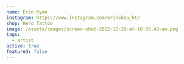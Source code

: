 ```yaml
---
name: Erin Ryan
instagram: https://www.instagram.com/erinshea_ht/
shop: Hero Tattoo
image: /assets/images/screen-shot-2022-12-20-at-10.05.43-am.png
tags:
  - artist
active: true
featured: false
---
```

